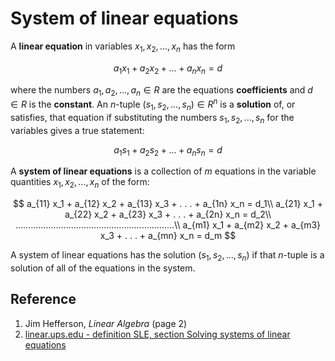 # System of linear equations

A **linear equation** in variables $x_1, x_2, . . . , x_n$ has the form

$$ a_1 x_1 + a_2 x_2 + . . . + a_n x_n = d$$

where the numbers $a_1, a_2, . . . , a_n \in R$ are the equations **coefficients** and $d \in R$ is the **constant**.
An $n$-tuple $(s_1, s_2, . . . , s_n) \in R^n$ is a **solution** of, or satisfies, that equation if substituting the numbers
$s_1, s_2, . . . , s_n$ for the variables gives a true statement:

$$a_1 s_1 + a_2 s_2 + . . . + a_n s_n = d$$

A **system of linear equations** is a collection of $m$ equations in the variable quantities $x_1, x_2, . . . , x_n$ of the form:

$$
a_{11} x_1 + a_{12} x_2 + a_{13} x_3 + . . . + a_{1n} x_n = d_1\\
a_{21} x_1 + a_{22} x_2 + a_{23} x_3 + . . . + a_{2n} x_n = d_2\\
...............................................................\\
a_{m1} x_1 + a_{m2} x_2 + a_{m3} x_3 + . . . + a_{mn} x_n = d_m
$$

A system of linear equations has the solution $(s_1, s_2, . . . , s_n)$ if that $n$-tuple is a solution of all of the equations in the system.

## Reference

1. Jim Hefferson, *Linear Algebra* (page 2)
2. [linear.ups.edu - definition SLE, section Solving systems of linear equations](http://linear.ups.edu/html/section-SSLE.html)